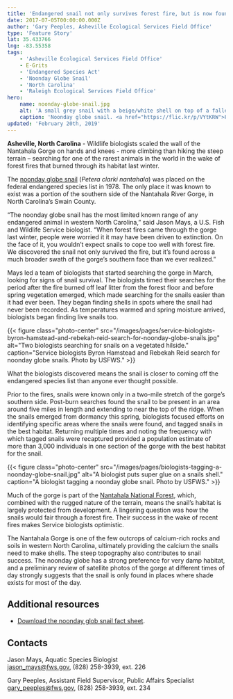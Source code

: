 ```yaml
---
title: 'Endangered snail not only survives forest fire, but is now found in places never before seen'
date: 2017-07-05T00:00:00.000Z
author: 'Gary Peeples, Asheville Ecological Services Field Office'
type: 'Feature Story'
lat: 35.433766
lng: -83.55358
tags:
    - 'Asheville Ecological Services Field Office'
    - E-Grits
    - 'Endangered Species Act'
    - 'Noonday Globe Snail'
    - 'North Carolina'
    - 'Raleigh Ecological Services Field Office'
hero:
    name: noonday-globe-snail.jpg
    alt: 'A small grey snail with a beige/white shell on top of a fallen leaf.'
    caption: 'Noonday globe snail. <a href="https://flic.kr/p/VYtKRW">Photo</a> by J. Fridell, USFWS.'
updated: 'February 20th, 2019'
---
```


**Asheville, North Carolina** - Wildlife biologists scaled the wall of the Nantahala Gorge on hands and knees - more climbing than hiking the steep terrain – searching for one of the rarest animals in the world in the wake of forest fires that burned through its habitat last winter.

The [noonday globe snail](https://ecos.fws.gov/ecp0/profile/speciesProfile?sId=322) (*Petera clarki nantahala*) was placed on the federal endangered species list in 1978. The only place it was known to exist was a portion of the southern side of the Nantahala River Gorge, in North Carolina’s Swain County.

“The noonday globe snail has the most limited known range of any endangered animal in western North Carolina,” said Jason Mays, a U.S. Fish and Wildlife Service biologist. “When forest fires came through the gorge last winter, people were worried it it may have been driven to extinction. On the face of it, you wouldn’t expect snails to cope too well with forest fire. We discovered the snail not only survived the fire, but it’s found across a much broader swath of the gorge’s southern face than we ever realized.”

Mays led a team of biologists that started searching the gorge in March, looking for signs of snail survival. The biologists timed their searches for the period after the fire burned off leaf litter from the forest floor and before spring vegetation emerged, which made searching for the snails easier than it had ever been. They began finding shells in spots where the snail had never been recorded. As temperatures warmed and spring moisture arrived, biologists began finding live snails too.

{{< figure class="photo-center" src="/images/pages/service-biologists-byron-hamstead-and-rebekah-reid-search-for-noonday-globe-snails.jpg" alt="Two biologists searching for snails on a vegetated hilside." caption="Service biologists Byron Hamstead and Rebekah Reid search for noonday globe snails. Photo by USFWS." >}}

What the biologists discovered means the snail is closer to coming off the endangered species list than anyone ever thought possible.

Prior to the fires, snails were known only in a two-mile stretch of the gorge’s southern side. Post-burn searches found the snail to be present in an area around five miles in length and extending to near the top of the ridge.  When the snails emerged from dormancy this spring, biologists focused efforts on identifying specific areas where the snails were found, and tagged snails in the best habitat. Returning multiple times and noting the frequency with which tagged snails were recaptured provided a population estimate of more than 3,000 individuals in one section of the gorge with the best habitat for the snail.

{{< figure class="photo-center" src="/images/pages/biologists-tagging-a-noonday-globe-snail.jpg" alt="A biologist puts super glue on a snails shell." caption="A biologist tagging a noonday globe snail. Photo by USFWS." >}}

Much of the gorge is part of the [Nantahala National Forest](https://www.fs.usda.gov/recarea/nfsnc/recarea/?recid=48634), which, combined with the rugged nature of the terrain, means the snail’s habitat is largely protected from development. A lingering question was how the snails would fair through a forest fire. Their success in the wake of recent fires makes Service biologists optimistic.

The Nantahala Gorge is one of the few outcrops of calcium-rich rocks and soils in western North Carolina, ultimately providing the calcium the snails need to make shells. The steep topography also contributes to snail success. The noonday globe has a strong preference for very damp habitat, and a preliminary review of satellite photos of the gorge at different times of day strongly suggests that the snail is only found in places where shade exists for most of the day.

## Additional resources

- [Download the noonday glob snail fact sheet](/pdf/fact-sheet/noonday-globe-snail.pdf).

## Contacts

Jason Mays, Aquatic Species Biologist  
[jason_mays@fws.gov](mailto:jason_mays@fws.gov), (828) 258-3939, ext. 226

Gary Peeples, Assistant Field Supervisor, Public Affairs Specialist  
[gary_peeples@fws.gov](mailto:gary_peeples@fws.gov), (828) 258-3939, ext. 234
